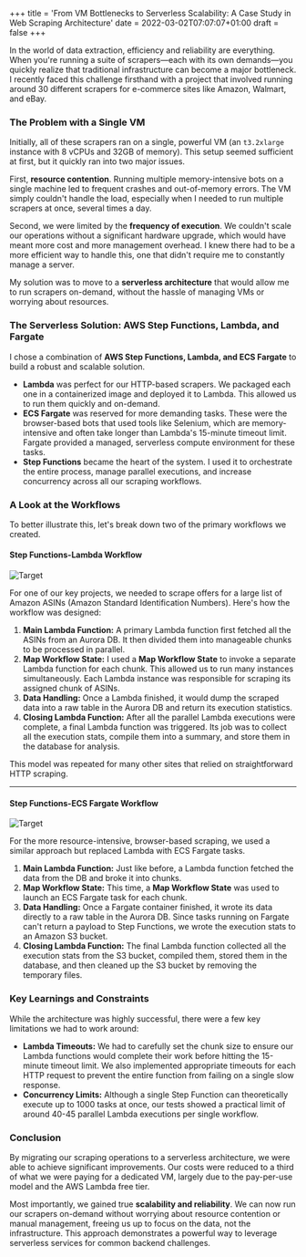 +++
title = 'From VM Bottlenecks to Serverless Scalability: A Case Study in Web Scraping Architecture'
date = 2022-03-02T07:07:07+01:00
draft = false
+++

In the world of data extraction, efficiency and reliability are everything. When you're running a suite of scrapers—each with its own demands—you quickly realize that traditional infrastructure can become a major bottleneck. I recently faced this challenge firsthand with a project that involved running around 30 different scrapers for e-commerce sites like Amazon, Walmart, and eBay.

### The Problem with a Single VM

Initially, all of these scrapers ran on a single, powerful VM (an `t3.2xlarge` instance with 8 vCPUs and 32GB of memory). This setup seemed sufficient at first, but it quickly ran into two major issues.

First, **resource contention**. Running multiple memory-intensive bots on a single machine led to frequent crashes and out-of-memory errors. The VM simply couldn't handle the load, especially when I needed to run multiple scrapers at once, several times a day.

Second, we were limited by the **frequency of execution**. We couldn't scale our operations without a significant hardware upgrade, which would have meant more cost and more management overhead. I knew there had to be a more efficient way to handle this, one that didn't require me to constantly manage a server.

My solution was to move to a **serverless architecture** that would allow me to run scrapers on-demand, without the hassle of managing VMs or worrying about resources.

### The Serverless Solution: AWS Step Functions, Lambda, and Fargate

I chose a combination of **AWS Step Functions, Lambda, and ECS Fargate** to build a robust and scalable solution.

* **Lambda** was perfect for our HTTP-based scrapers. We packaged each one in a containerized image and deployed it to Lambda. This allowed us to run them quickly and on-demand.
* **ECS Fargate** was reserved for more demanding tasks. These were the browser-based bots that used tools like Selenium, which are memory-intensive and often take longer than Lambda's 15-minute timeout limit. Fargate provided a managed, serverless compute environment for these tasks.
* **Step Functions** became the heart of the system. I used it to orchestrate the entire process, manage parallel executions, and increase concurrency across all our scraping workflows.

### A Look at the Workflows

To better illustrate this, let's break down two of the primary workflows we created.

#### Step Functions-Lambda Workflow

![Target](/portfolio-website/images/stepfunctions-lambda-workflow.png)


For one of our key projects, we needed to scrape offers for a large list of Amazon ASINs (Amazon Standard Identification Numbers). Here's how the workflow was designed:

1.  **Main Lambda Function:** A primary Lambda function first fetched all the ASINs from an Aurora DB. It then divided them into manageable chunks to be processed in parallel.
2.  **Map Workflow State:** I used a **Map Workflow State** to invoke a separate Lambda function for each chunk. This allowed us to run many instances simultaneously. Each Lambda instance was responsible for scraping its assigned chunk of ASINs.
3.  **Data Handling:** Once a Lambda finished, it would dump the scraped data into a raw table in the Aurora DB and return its execution statistics.
4.  **Closing Lambda Function:** After all the parallel Lambda executions were complete, a final Lambda function was triggered. Its job was to collect all the execution stats, compile them into a summary, and store them in the database for analysis.

This model was repeated for many other sites that relied on straightforward HTTP scraping.

---

#### Step Functions-ECS Fargate Workflow

![Target](/portfolio-website/images/stepfunctions-ecs-workflow.png)


For the more resource-intensive, browser-based scraping, we used a similar approach but replaced Lambda with ECS Fargate tasks.

1.  **Main Lambda Function:** Just like before, a Lambda function fetched the data from the DB and broke it into chunks.
2.  **Map Workflow State:** This time, a **Map Workflow State** was used to launch an ECS Fargate task for each chunk.
3.  **Data Handling:** Once a Fargate container finished, it wrote its data directly to a raw table in the Aurora DB. Since tasks running on Fargate can't return a payload to Step Functions, we wrote the execution stats to an Amazon S3 bucket.
4.  **Closing Lambda Function:** The final Lambda function collected all the execution stats from the S3 bucket, compiled them, stored them in the database, and then cleaned up the S3 bucket by removing the temporary files.


### Key Learnings and Constraints

While the architecture was highly successful, there were a few key limitations we had to work around:

* **Lambda Timeouts:** We had to carefully set the chunk size to ensure our Lambda functions would complete their work before hitting the 15-minute timeout limit. We also implemented appropriate timeouts for each HTTP request to prevent the entire function from failing on a single slow response.
* **Concurrency Limits:** Although a single Step Function can theoretically execute up to 1000 tasks at once, our tests showed a practical limit of around 40-45 parallel Lambda executions per single workflow.

### Conclusion

By migrating our scraping operations to a serverless architecture, we were able to achieve significant improvements. Our costs were reduced to a third of what we were paying for a dedicated VM, largely due to the pay-per-use model and the AWS Lambda free tier.

Most importantly, we gained true **scalability and reliability**. We can now run our scrapers on-demand without worrying about resource contention or manual management, freeing us up to focus on the data, not the infrastructure. This approach demonstrates a powerful way to leverage serverless services for common backend challenges.